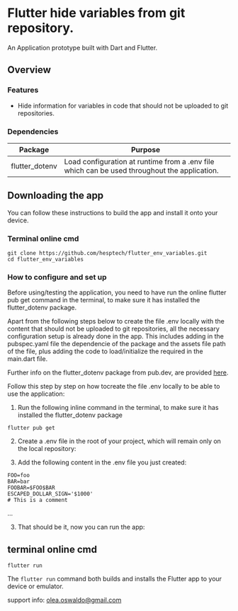 # Flutter hide variables from git repository.

An Application prototype built with Dart and Flutter.

## Overview

### Features

- Hide information for variables in code that should not be uploaded to git repositories.

### Dependencies

| Package               | Purpose                                                                                                                    |
| --------------------- | -------------------------------------------------------------------------------------------------------------------------- |
| flutter_dotenv        | Load configuration at runtime from a .env file which can be used throughout the application.                               |


## Downloading the app

You can follow these instructions to build the app and install it onto your device.

### Terminal online cmd

```
git clone https://github.com/hesptech/flutter_env_variables.git
cd flutter_env_variables
```

### How to configure and set up

Before using/testing the application, you need to have run the online flutter pub get command in the terminal, to make sure it has installed the flutter_dotenv package.

Apart from the following steps below to create the file .env locally with the content that should not be uploaded to git repositories, all the necessary configuration setup is already done in the app. This includes adding in the pubspec.yaml file the dependencie of the package and the assets file path of the file, plus adding the code to load/initialize the required in the main.dart file.

Further info on the flutter_dotenv package from pub.dev, are provided [here](https://pub.dev/packages/flutter_dotenv).

Follow this step by step on how tocreate the file .env locally to be able to use the application:

1. Run the following inline command in the terminal, to make sure it has installed the flutter_dotenv package

```
flutter pub get
```

2. Create a .env file in the root of your project, which will remain only on the local repository:

3. Add the following content in the .env file you just created:


```
FOO=foo
BAR=bar
FOOBAR=$FOO$BAR
ESCAPED_DOLLAR_SIGN='$1000'
# This is a comment
```
...

3. That should be it, now you can run the app:

## terminal online cmd 

```
flutter run
```
The `flutter run` command both builds and installs the Flutter app to your device or emulator.

support info: olea.oswaldo@gmail.com